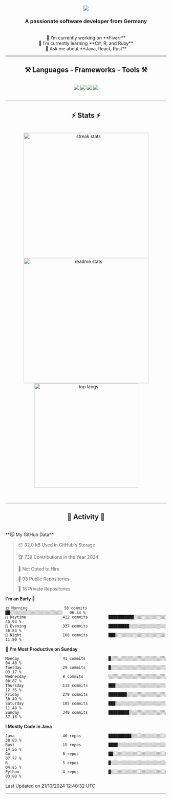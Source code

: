 <h1 align="center">
    <img src="https://readme-typing-svg.herokuapp.com/?font=Righteous&size=35&center=true&vCenter=true&width=500&height=70&duration=4000&lines=Hi+There!+👋;+I'm+Luan+S.!;" />
</h1>

<h3 align="center">A passionate software developer from Germany</h3>

<br/>

<div align="center">
    🔭 I’m currently working on **Fiverr**<br/>
    🌱 I’m currently learning **C#, R, and Ruby**<br/>
    💬 Ask me about **Java, React, Rust**<br/>
</div>

<hr/>

<h2 align="center">⚒️ Languages - Frameworks - Tools ⚒️</h2>
<br/>
<div align="center">
    <img src="https://skillicons.dev/icons?i=react,bootstrap,rust,html,css,github,figma,tailwind,git,r,php,postman" />
    <img src="https://skillicons.dev/icons?i=gradle,ruby,scala,go,postgres,redis,rabbitmq,gradle,java,nextjs,mysql,flask" />
    <img src="https://skillicons.dev/icons?i=angular,vite,vim,bun,c,discordjs,docker,flutter,sqlite,maven,nginx,npm" />
    <img src="https://skillicons.dev/icons?i=nodejs,python,javascript,typescript,kubernetes,firebase,mongodb,c" />
</div>
<br/>
<hr/>

<h2 align="center">⚡ Stats ⚡</h2>
<br/>
<div align="center">
  <img width="390" src="https://github-readme-streak-stats-salesp07.vercel.app/?user=luannndev&count_private=true&theme=react&border_radius=10" alt="streak stats"/>
  <img width="390" src="https://github-readme-stats-salesp07.vercel.app/api?username=luannndev&count_private=true&show_icons=true&theme=react&rank_icon=github&border_radius=10" alt="readme stats" />
  <br/>
  <img width="325" align="center" src="https://github-readme-stats-salesp07.vercel.app/api/top-langs/?username=luannndev&hide=HTML&langs_count=8&layout=compact&theme=react&border_radius=10&size_weight=0.5&count_weight=0.5&exclude_repo=github-readme-stats" alt="top langs" />
</div>
<br/><br/>

<hr/>

<h2 align="center">🐍 Activity 🐍</h2>
<br/>
<!--START_SECTION:waka-->
**🐱 My GitHub Data** 

> 📦 32.0 kB Used in GitHub's Storage 
 > 
> 🏆 739 Contributions in the Year 2024
 > 
> 🚫 Not Opted to Hire
 > 
> 📜 93 Public Repositories 
 > 
> 🔑 18 Private Repositories 
 > 
**I'm an Early 🐤** 

```text
🌞 Morning                58 commits          ██░░░░░░░░░░░░░░░░░░░░░░░   06.34 % 
🌆 Daytime                412 commits         ███████████░░░░░░░░░░░░░░   45.03 % 
🌃 Evening                337 commits         █████████░░░░░░░░░░░░░░░░   36.83 % 
🌙 Night                  108 commits         ███░░░░░░░░░░░░░░░░░░░░░░   11.80 % 
```
📅 **I'm Most Productive on Sunday** 

```text
Monday                   41 commits          █░░░░░░░░░░░░░░░░░░░░░░░░   04.48 % 
Tuesday                  29 commits          █░░░░░░░░░░░░░░░░░░░░░░░░   03.17 % 
Wednesday                8 commits           ░░░░░░░░░░░░░░░░░░░░░░░░░   00.87 % 
Thursday                 113 commits         ███░░░░░░░░░░░░░░░░░░░░░░   12.35 % 
Friday                   279 commits         ████████░░░░░░░░░░░░░░░░░   30.49 % 
Saturday                 105 commits         ███░░░░░░░░░░░░░░░░░░░░░░   11.48 % 
Sunday                   340 commits         █████████░░░░░░░░░░░░░░░░   37.16 % 
```


**I Mostly Code in Java** 

```text
Java                     40 repos            ██████████░░░░░░░░░░░░░░░   38.83 % 
Rust                     15 repos            ████░░░░░░░░░░░░░░░░░░░░░   14.56 % 
Go                       8 repos             ██░░░░░░░░░░░░░░░░░░░░░░░   07.77 % 
R                        5 repos             █░░░░░░░░░░░░░░░░░░░░░░░░   04.85 % 
Python                   4 repos             █░░░░░░░░░░░░░░░░░░░░░░░░   03.88 % 
```




 Last Updated on 21/10/2024 12:40:32 UTC
<!--END_SECTION:waka-->
<hr/>

<br/>
